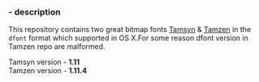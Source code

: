 ### - description
This repository contains two great bitmap fonts [Tamsyn](www.fial.com/~scott/tamsyn-font/) & [Tamzen](https://github.com/sunaku/tamzen-font) in the `dfont` format which supported in OS X.For some reason dfont version in Tamzen repo are malformed. 

Tamsyn version - **1.11**  
Tamzen version - **1.11.4**
